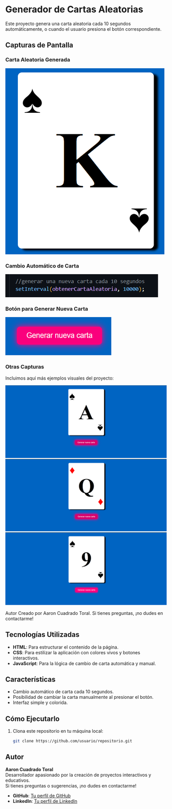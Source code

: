 # Generador de Cartas Aleatorias

Este proyecto genera una carta aleatoria cada 10 segundos automáticamente, o cuando el usuario presiona el botón correspondiente.

## Capturas de Pantalla

### Carta Aleatoria Generada
![Carta Aleatoria](./src/imgs/carta.png)

### Cambio Automático de Carta
![Cambio Automático](./src/imgs/codigo10s.png)

### Botón para Generar Nueva Carta
![Botón de Generación](./src/imgs/boton.png)

### Otras Capturas
Incluimos aquí más ejemplos visuales del proyecto:

![Ejemplo 1](./src/imgs/ejemplo1.png)
![Ejemplo 2](./src/imgs/ejemplo2.png)
![Ejemplo 3](./src/imgs/ejemplo3.png)

Autor
Creado por Aaron Cuadrado Toral.
Si tienes preguntas, ¡no dudes en contactarme!


## Tecnologías Utilizadas

- **HTML**: Para estructurar el contenido de la página.
- **CSS**: Para estilizar la aplicación con colores vivos y botones interactivos.
- **JavaScript**: Para la lógica de cambio de carta automática y manual.

## Características

- Cambio automático de carta cada 10 segundos.
- Posibilidad de cambiar la carta manualmente al presionar el botón.
- Interfaz simple y colorida.

## Cómo Ejecutarlo

1. Clona este repositorio en tu máquina local:
   ```bash
   git clone https://github.com/usuario/repositorio.git

## Autor

**Aaron Cuadrado Toral**  
Desarrollador apasionado por la creación de proyectos interactivos y educativos.  
Si tienes preguntas o sugerencias, ¡no dudes en contactarme!  

- **GitHub**: [Tu perfil de GitHub](https://github.com/AaronCuadrado)  
- **LinkedIn**: [Tu perfil de LinkedIn](https://www.linkedin.com/in/aaroncuadrado)  

